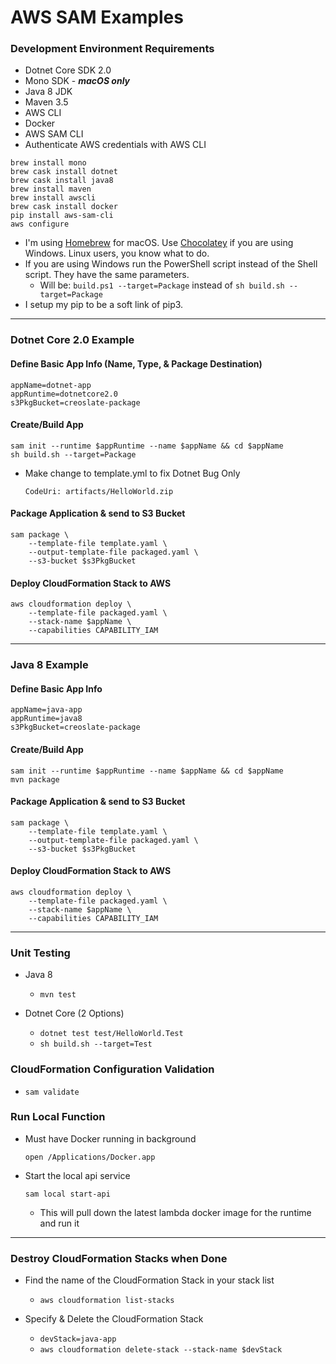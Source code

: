 # AWS SAM Examples

### Development Environment Requirements
* Dotnet Core SDK 2.0
* Mono SDK - _**macOS only**_
* Java 8 JDK
* Maven 3.5
* AWS CLI
* Docker
* AWS SAM CLI
* Authenticate AWS credentials with AWS CLI

```
brew install mono
brew cask install dotnet
brew cask install java8
brew install maven
brew install awscli
brew cask install docker
pip install aws-sam-cli
aws configure
```
* I'm using [Homebrew](https://brew.sh/) for macOS. Use [Chocolatey](https://chocolatey.org/) if you are using Windows. Linux users, you know what to do.
* If you are using Windows run the PowerShell script instead of the Shell script. They have the same parameters.
    * Will be: ``` build.ps1 --target=Package ``` instead of ``` sh build.sh --target=Package ```
* I setup my pip to be a soft link of pip3.

----

### **Dotnet Core 2.0 Example**

#### Define Basic App Info (Name, Type, & Package Destination)
```
appName=dotnet-app
appRuntime=dotnetcore2.0
s3PkgBucket=creoslate-package
```

#### Create/Build App
```
sam init --runtime $appRuntime --name $appName && cd $appName
sh build.sh --target=Package
```

* Make change to template.yml to fix Dotnet Bug Only
    
    ``` CodeUri: artifacts/HelloWorld.zip ```

#### Package Application & send to S3 Bucket
```
sam package \
    --template-file template.yaml \
    --output-template-file packaged.yaml \
    --s3-bucket $s3PkgBucket
```

#### Deploy CloudFormation Stack to AWS
```
aws cloudformation deploy \
    --template-file packaged.yaml \
    --stack-name $appName \
    --capabilities CAPABILITY_IAM
```

----

### **Java 8 Example**

#### Define Basic App Info
```
appName=java-app
appRuntime=java8
s3PkgBucket=creoslate-package
```

#### Create/Build App
```
sam init --runtime $appRuntime --name $appName && cd $appName
mvn package
```

#### Package Application & send to S3 Bucket
```
sam package \
    --template-file template.yaml \
    --output-template-file packaged.yaml \
    --s3-bucket $s3PkgBucket
```

#### Deploy CloudFormation Stack to AWS
```
aws cloudformation deploy \
    --template-file packaged.yaml \
    --stack-name $appName \
    --capabilities CAPABILITY_IAM
```

---

### Unit Testing

* Java 8

    * ``` mvn test ```

* Dotnet Core (2 Options)

    * ``` dotnet test test/HelloWorld.Test ```
    * ``` sh build.sh --target=Test ```

### CloudFormation Configuration Validation

* ``` sam validate ```

### Run Local Function

* Must have Docker running in background

    ``` open /Applications/Docker.app ```

* Start the local api service

    ``` sam local start-api ```

    * This will pull down the latest lambda docker image for the runtime and run it

---

### Destroy CloudFormation Stacks when Done

* Find the name of the CloudFormation Stack in your stack list

    * ``` aws cloudformation list-stacks ```

* Specify & Delete the CloudFormation Stack

    * ``` devStack=java-app ```
    * ``` aws cloudformation delete-stack --stack-name $devStack ```

